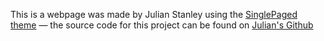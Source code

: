 This is a webpage was made by Julian Stanley using the [SinglePaged theme](https://github.com/t413/SinglePaged)
&mdash;
the source code for this project can be found on [Julian's Github](https://github.com/julianstanley/geneinfo)

